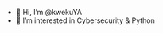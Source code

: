 - 👋 Hi, I’m @kwekuYA
- 👀 I’m interested in Cybersecurity & Python

<!---
kwekuYA/kwekuYA is a ✨ special ✨ repository because its `README.md` (this file) appears on your GitHub profile.
You can click the Preview link to take a look at your changes.
--->
